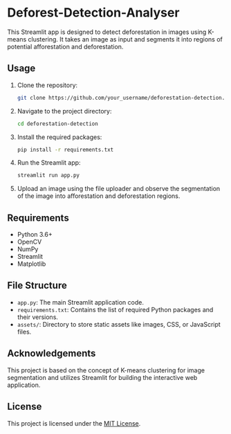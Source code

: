 # Deforest-Detection-Analyser
This Streamlit app is designed to detect deforestation in images using K-means clustering. It takes an image as input and segments it into regions of potential afforestation and deforestation.

## Usage

1. Clone the repository:

    ```bash
    git clone https://github.com/your_username/deforestation-detection.git
    ```

2. Navigate to the project directory:

    ```bash
    cd deforestation-detection
    ```

3. Install the required packages:

    ```bash
    pip install -r requirements.txt
    ```

4. Run the Streamlit app:

    ```bash
    streamlit run app.py
    ```

5. Upload an image using the file uploader and observe the segmentation of the image into afforestation and deforestation regions.

## Requirements

- Python 3.6+
- OpenCV
- NumPy
- Streamlit
- Matplotlib

## File Structure

- `app.py`: The main Streamlit application code.
- `requirements.txt`: Contains the list of required Python packages and their versions.
- `assets/`: Directory to store static assets like images, CSS, or JavaScript files.

## Acknowledgements

This project is based on the concept of K-means clustering for image segmentation and utilizes Streamlit for building the interactive web application.

## License

This project is licensed under the [MIT License](LICENSE).
